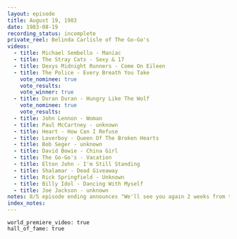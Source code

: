 ```yaml
---
layout: episode
title: August 19, 1983
date: 1983-08-19
recording_status: incomplete
private_reel: Belinda Carlisle of The Go-Go's
videos:
  - title: Michael Sembello - Maniac
  - title: The Stray Cats - Sexy & 17
  - title: Dexys Midnight Runners - Come On Eileen
  - title: The Police - Every Breath You Take
    vote_nominee: true
    vote_results: 
    vote_winner: true
  - title: Duran Duran - Hungry Like The Wolf
    vote_nominee: true
    vote_results: 
  - title: John Lennon - Woman
  - title: Paul McCartney - unknown
  - title: Heart - How Can I Refuse
  - title: Loverboy - Queen Of The Broken Hearts
  - title: Bob Seger - unknown
  - title: David Bowie - China Girl
  - title: The Go-Go's - Vacation
  - title: Elton John - I'm Still Standing
  - title: Shalamar - Dead Giveaway
  - title: Rick Springfield - Unknown
  - title: Billy Idol - Dancing With Myself
  - title: Joe Jackson - unknown
notes: 8/5 episode ending announces "We'll see you again 2 weeks from tonight", confirming there is no 8/12 episode, but is a 8/19 episode.  Only a very partial recording has been found of the intro and first 3 videos from 03-09-1984 rerun.  Most of video list is inferred from the episode intro.
index_notes: 
---
```




    world_premiere_video: true
    hall_of_fame: true